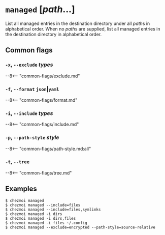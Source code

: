 # `managed` [*path*...]

List all managed entries in the destination directory under all *path*s in
alphabetical order. When no *path*s are supplied, list all managed entries in
the destination directory in alphabetical order.

## Common flags

### `-x`, `--exclude` *types*

--8<-- "common-flags/exclude.md"

### `-f`, `--format` `json`|`yaml`

--8<-- "common-flags/format.md"

### `-i`, `--include` *types*

--8<-- "common-flags/include.md"

### `-p`, `--path-style` *style*

--8<-- "common-flags/path-style.md:all"

### `-t`, `--tree`

--8<-- "common-flags/tree.md"

## Examples

```console
$ chezmoi managed
$ chezmoi managed --include=files
$ chezmoi managed --include=files,symlinks
$ chezmoi managed -i dirs
$ chezmoi managed -i dirs,files
$ chezmoi managed -i files ~/.config
$ chezmoi managed --exclude=encrypted --path-style=source-relative
```
